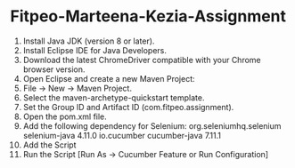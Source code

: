 # Fitpeo-Marteena-Kezia-Assignment
1. Install Java JDK (version 8 or later).
2. Install Eclipse IDE for Java Developers.
3. Download the latest ChromeDriver compatible with your Chrome browser version.
4. Open Eclipse and create a new Maven Project:
5. File → New → Maven Project.
6. Select the maven-archetype-quickstart template.
7. Set the Group ID and Artifact ID (com.fitpeo.assignment).
8. Open the pom.xml file.
9. Add the following dependency for Selenium:
   <dependencies>
    <dependency>
        <groupId>org.seleniumhq.selenium</groupId>
        <artifactId>selenium-java</artifactId>
        <version>4.11.0</version>
    </dependency>
    <dependency>
			<groupId>io.cucumber</groupId>
			<artifactId>cucumber-java</artifactId>
			<version>7.11.1</version>
		</dependency>
   </dependencies>
10. Add the Script
11. Run the Script [Run As → Cucumber Feature or Run Configuration]
